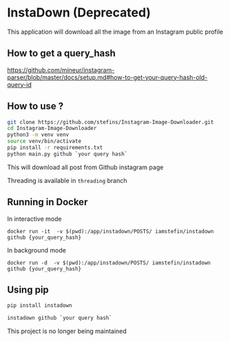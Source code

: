 # InstaDown (Deprecated)

This application  will download all the image from an Instagram public profile

## How to get a query_hash

https://github.com/mineur/instagram-parser/blob/master/docs/setup.md#how-to-get-your-query-hash-old-query-id

## How to use ?

```bash
git clone https://github.com/stefins/Instagram-Image-Downloader.git
cd Instagram-Image-Downloader
python3 -m venv venv
source venv/bin/activate
pip install -r requirements.txt
python main.py github `your query hash`
```
This will download all post from Github instagram page

Threading is available in `threading` branch

## Running in Docker

In interactive mode

`docker run -it  -v $(pwd):/app/instadown/POSTS/ iamstefin/instadown github {your_query_hash}`

In background mode

`docker run -d  -v $(pwd):/app/instadown/POSTS/ iamstefin/instadown github {your_query_hash}`

## Using pip
```bash
pip install instadown

instadown github `your query hash`
```

This project is no longer being maintained
